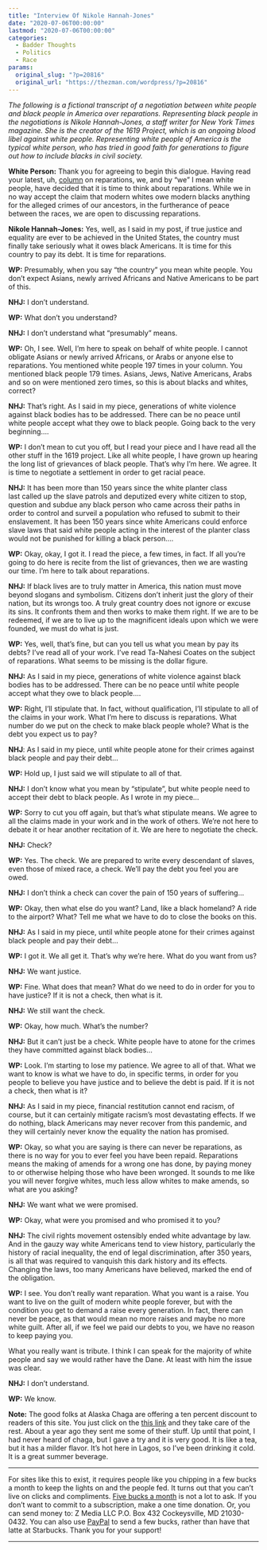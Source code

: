 ```yaml
---
title: "Interview Of Nikole Hannah-Jones"
date: "2020-07-06T00:00:00"
lastmod: "2020-07-06T00:00:00"
categories:
  - Badder Thoughts
  - Politics
  - Race
params:
  original_slug: "?p=20816"
  original_url: "https://thezman.com/wordpress/?p=20816"
---
```


*The following is a fictional transcript of a negotiation between white
people and black people in America over reparations. Representing black
people in the negotiations is Nikole Hannah-Jones, a staff writer for
New York Times magazine. She is the creator of the 1619 Project, which
is an ongoing blood libel against white people. Representing white
people of America is the typical white person, who has tried in good
faith for generations to figure out how to include blacks in civil
society.*

**White Person:** Thank you for agreeing to begin this dialogue. Having
read your latest, uh,
<a href="https://archive.is/bJWYI" rel="noopener noreferrer"
target="_blank">column</a> on reparations, we, and by “we” I mean white
people, have decided that it is time to think about reparations. While
we in no way accept the claim that modern whites owe modern blacks
anything for the alleged crimes of our ancestors, in the furtherance of
peace between the races, we are open to discussing reparations.

**Nikole Hannah-Jones:** Yes, well, as I said in my post, if true
justice and equality are ever to be achieved in the United States, the
country must finally take seriously what it owes black Americans. It is
time for this country to pay its debt. It is time for reparations.

**WP:** Presumably, when you say “the country” you mean white people.
You don’t expect Asians, newly arrived Africans and Native Americans to
be part of this.

**NHJ:** I don’t understand.

**WP:** What don’t you understand?

**NHJ:** I don’t understand what “presumably” means.

**WP:** Oh, I see. Well, I’m here to speak on behalf of white people. I
cannot obligate Asians or newly arrived Africans, or Arabs or anyone
else to reparations. You mentioned white people 197 times in your
column. You mentioned black people 179 times. Asians, Jews, Native
Americans, Arabs and so on were mentioned zero times, so this is about
blacks and whites, correct?

**NHJ:** That’s right. As I said in my piece, generations of white
violence against black bodies has to be addressed. There can be no peace
until white people accept what they owe to black people. Going back to
the very beginning….

**WP:** I don’t mean to cut you off, but I read your piece and I have
read all the other stuff in the 1619 project. Like all white people, I
have grown up hearing the long list of grievances of black people.
That’s why I’m here. We agree. It is time to negotiate a settlement in
order to get racial peace.

**NHJ:** It has been more than 150 years since the white planter class
last called up the slave patrols and deputized every white citizen to
stop, question and subdue any black person who came across their paths
in order to control and surveil a population who refused to submit to
their enslavement. It has been 150 years since white Americans could
enforce slave laws that said white people acting in the interest of the
planter class would not be punished for killing a black person….

**WP:** Okay, okay, I got it. I read the piece, a few times, in fact. If
all you’re going to do here is recite from the list of grievances, then
we are wasting our time. I’m here to talk about reparations.

**NHJ:** If black lives are to truly matter in America, this nation must
move beyond slogans and symbolism. Citizens don’t inherit just the glory
of their nation, but its wrongs too. A truly great country does not
ignore or excuse its sins. It confronts them and then works to make them
right. If we are to be redeemed, if we are to live up to the magnificent
ideals upon which we were founded, we must do what is just.

**WP:** Yes, well, that’s fine, but can you tell us what you mean by pay
its debts? I’ve read all of your work. I’ve read Ta-Nahesi Coates on the
subject of reparations. What seems to be missing is the dollar figure.

**NHJ:** As I said in my piece, generations of white violence against
black bodies has to be addressed. There can be no peace until white
people accept what they owe to black people….

**WP:** Right, I’ll stipulate that. In fact, without qualification, I’ll
stipulate to all of the claims in your work. What I’m here to discuss is
reparations. What number do we put on the check to make black people
whole? What is the debt you expect us to pay?

**NHJ**: As I said in my piece, until white people atone for their
crimes against black people and pay their debt…

**WP:** Hold up, I just said we will stipulate to all of that.

**NHJ:** I don’t know what you mean by “stipulate”, but white people
need to accept their debt to black people. As I wrote in my piece…

**WP:** Sorry to cut you off again, but that’s what stipulate means. We
agree to all the claims made in your work and in the work of others.
We’re not here to debate it or hear another recitation of it. We are
here to negotiate the check.

**NHJ:** Check?

**WP:** Yes. The check. We are prepared to write every descendant of
slaves, even those of mixed race, a check. We’ll pay the debt you feel
you are owed.

**NHJ:** I don’t think a check can cover the pain of 150 years of
suffering…

**WP:** Okay, then what else do you want? Land, like a black homeland? A
ride to the airport? What? Tell me what we have to do to close the books
on this.

**NHJ:** As I said in my piece, until white people atone for their
crimes against black people and pay their debt…

**WP:** I got it. We all get it. That’s why we’re here. What do you want
from us?

**NHJ:** We want justice.

**WP:** Fine. What does that mean? What do we need to do in order for
you to have justice? If it is not a check, then what is it.

**NHJ:** We still want the check.

**WP:** Okay, how much. What’s the number?

**NHJ:** But it can’t just be a check. White people have to atone for
the crimes they have committed against black bodies…

**WP:** Look. I’m starting to lose my patience. We agree to all of that.
What we want to know is what we have to do, in specific terms, in order
for you people to believe you have justice and to believe the debt is
paid. If it is not a check, then what is it?

**NHJ:** As I said in my piece, financial restitution cannot end racism,
of course, but it can certainly mitigate racism’s most devastating
effects. If we do nothing, black Americans may never recover from this
pandemic, and they will certainly never know the equality the nation has
promised.

**WP:** Okay, so what you are saying is there can never be reparations,
as there is no way for you to ever feel you have been repaid.
Reparations means the making of amends for a wrong one has done, by
paying money to or otherwise helping those who have been wronged. It
sounds to me like you will never forgive whites, much less allow whites
to make amends, so what are you asking?

**NHJ:** We want what we were promised.

**WP:** Okay, what were you promised and who promised it to you?

**NHJ:** The civil rights movement ostensibly ended white advantage by
law. And in the gauzy way white Americans tend to view history,
particularly the history of racial inequality, the end of legal
discrimination, after 350 years, is all that was required to vanquish
this dark history and its effects. Changing the laws, too many Americans
have believed, marked the end of the obligation.

**WP:** I see. You don’t really want reparation. What you want is a
raise. You want to live on the guilt of modern white people forever, but
with the condition you get to demand a raise every generation. In fact,
there can never be peace, as that would mean no more raises and maybe no
more white guilt. After all, if we feel we paid our debts to you, we
have no reason to keep paying you.

What you really want is tribute. I think I can speak for the majority of
white people and say we would rather have the Dane. At least with him
the issue was clear.

**NHJ:** I don’t understand.

**WP:** We know.

**Note:** The good folks at Alaska Chaga are offering a ten percent
discount to readers of this site. You just click on the
<a href="https://alaskachaga.us/discount/ZMAN" rel="noopener noreferrer"
target="_blank">this link</a> and they take care of the rest. About a
year ago they sent me some of their stuff. Up until that point, I had
never heard of chaga, but I gave a try and it is very good. It is like a
tea, but it has a milder flavor. It’s hot here in Lagos, so I’ve been
drinking it cold. It is a great summer beverage.

------------------------------------------------------------------------

For sites like this to exist, it requires people like you chipping in a
few bucks a month to keep the lights on and the people fed. It turns out
that you can’t live on clicks and compliments.
<a href="https://www.subscribestar.com/the-z-blog"
rel="noopener noreferrer" target="_blank">Five bucks a month</a> is not
a lot to ask. If you don’t want to commit to a subscription, make a one
time donation. Or, you can send money to: Z Media LLC P.O. Box 432
Cockeysville, MD 21030-0432. You can also use <a
href="https://www.paypal.com/cgi-bin/webscr?cmd=_s-xclick&amp;hosted_button_id=UDAS2Q8JYA6CN&amp;source=url"
rel="noopener noreferrer" target="_blank">PayPal</a> to send a few
bucks, rather than have that latte at Starbucks. Thank you for your
support!

------------------------------------------------------------------------
